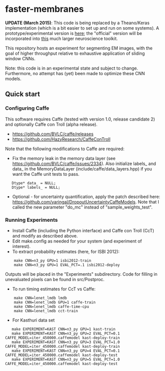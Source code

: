 # faster-membranes
**UPDATE (March 2015)**: This code is being replaced by a Theano/Keras implementation (which is a bit easier to set up and run on some systems). A prototype/experimental version is [here](https://github.com/mjpekala/bio-segmentation); the "official" version will be incorporated into [this](https://github.com/neurodata/ndparse) much larger neuroscience toolkit.

This repository hosts an experiment for segmenting EM images, with the
goal of higher throughput relative to exhaustive application of sliding window CNNs.

Note: this code is in an experimental state and subject to change.
Furthermore, no attempt has (yet) been made to optimize these CNN models.



## Quick start

### Configuring Caffe
This software requires Caffe (tested with version 1.0, release candidate 2) and optionally Caffe con Troll (alpha release).

- https://github.com/BVLC/caffe/releases
- https://github.com/HazyResearch/CaffeConTroll

Note that the following modifications to Caffe are required:

- Fix the memory leak in the memory data layer (see https://github.com/BVLC/caffe/issues/2334).  Also initialize labels_ and data_ in the MemoryDataLayer (include/caffe/data_layers.hpp) if you want the Caffe unit tests to pass.
```
   Dtype* data_ = NULL;
   Dtype* labels_ = NULL;
```
- Optional - for uncertainty quantification, apply the patch described here: https://github.com/yaringal/DropoutUncertaintyCaffeModels.  Note that I called the new parameter "do_mc" instead of "sample_weights_test".


### Running Experiments

-  Install Caffe (including the Python interface) and Caffe con Troll (CcT) and modify as described above.
-  Edit make.config as needed for your system (and experiment of interest).
-  To extract probability estimates (here, for ISBI 2012):
```
    make CNN=n3_py GPU=1 isbi2012-train
    make CNN=n3_py GPU=1 EVAL_PCT=.1 isbi2012-deploy
```
  Outputs will be placed in the "Experiments" subdirectory.  Code for filling in unevaluated pixels can be found in src/Postproc.

-  To run timing estimates for CcT vs Caffe:
```
    make CNN=lenet_lmdb lmdb
    make CNN=lenet_lmdb GPU=1 caffe-train
    make CNN=lenet_lmdb caffe-time-cpu
    make CNN=lenet_lmdb cct-train
```

- For Kasthuri data set
```
   make EXPERIMENT=KAST CNN=n3_py GPU=1 kast-train
   make EXPERIMENT=KAST CNN=n3_py GPU=2 EVAL_PCT=0.1 CAFFE_MODEL=iter_450000.caffemodel kast-deploy-train
   make EXPERIMENT=KAST CNN=n3_py GPU=3 EVAL_PCT=1.0 CAFFE_MODEL=iter_450000.caffemodel kast-deploy-train
   make EXPERIMENT=KAST CNN=n3_py GPU=4 EVAL_PCT=0.1 CAFFE_MODEL=iter_450000.caffemodel kast-deploy-test
   make EXPERIMENT=KAST CNN=n3_py GPU=5 EVAL_PCT=1.0 CAFFE_MODEL=iter_450000.caffemodel kast-deploy-test
```
